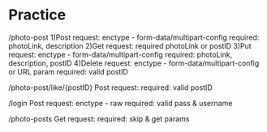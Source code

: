 # Practice

/photo-post
1)Post request:
enctype - form-data/multipart-config
required: photoLink, description
2)Get request:
required photoLink or postID
3)Put request:
enctype - form-data/multipart-config
required: photoLink, description, postID
4)Delete request:
enctype - form-data/multipart-config or URL param
required: valid postID

/photo-post/like/{postID}
Post request:
required: valid postID

/login
Post request:
enctype - raw
required: valid pass & username

/photo-posts
Get request:
required: skip & get params
